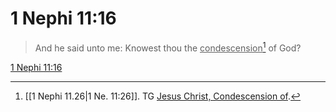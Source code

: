 # 1 Nephi 11:16

> And he said unto me: Knowest thou the <u>condescension</u>[^a] of God?

[1 Nephi 11:16](https://www.churchofjesuschrist.org/study/scriptures/bofm/1-ne/11?lang=eng&id=p16#p16)


[^a]: [[1 Nephi 11.26|1 Ne. 11:26]]. TG [Jesus Christ, Condescension of](https://www.churchofjesuschrist.org/study/scriptures/tg/jesus-christ-condescension-of?lang=eng).
